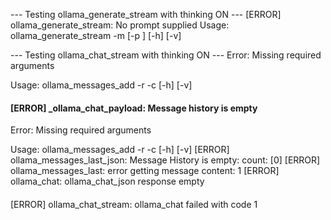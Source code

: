 --- Testing ollama_generate_stream with thinking ON ---
[ERROR] ollama_generate_stream: No prompt supplied
Usage: ollama_generate_stream -m <model> [-p <prompt>] [-h] [-v]

--- Testing ollama_chat_stream with thinking ON ---
Error: Missing required arguments

Usage: ollama_messages_add -r <role> -c <content> [-h] [-v]
#### <thinking>
#### [ERROR] _ollama_chat_payload: Message history is empty
Error: Missing required arguments

Usage: ollama_messages_add -r <role> -c <content> [-h] [-v]
[ERROR] ollama_messages_last_json: Message History is empty: count: [0]
[ERROR] ollama_messages_last: error getting message content: 1
[ERROR] ollama_chat: ollama_chat_json response empty

#### </thinking>

[ERROR] ollama_chat_stream: ollama_chat failed with code 1
